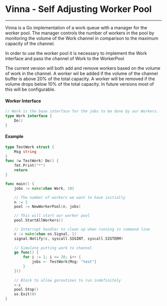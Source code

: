 # Vinna - Self Adjusting Worker Pool
---
Vinna is a Go implementation of a work queue with a manager for the worker pool. The manager controls the number of workers in the pool by monitoring the volume of the Work channel in comparison to the maximum capacity of the channel.

In order to use the worker pool it is necessary to implement the Work interface and pass the channel of Work to the WorkerPool

The current version will both add and remove workers based on the volume of work in the channel. A worker wil be added if the volume of the channel buffer is above 20% of the total capacity. A worker will be removed if the volume drops below 10% of the total capacity. In future versions most of this will be configurable.

#### Worker Interface
```go
// Work is the base interface for the jobs to be done by our Workers.
type Work interface {
    Do()
}
```



#### Example
```go
type TestWork struct {
	Msg string	
}
func (w TestWork) Do() {
	fmt.Print("*")
	return
}

func main() {
	jobs := make(chan Work, 10)

	// The number of workers we want to have initially
	n := 1
	pool := NewWorkerPool(n, jobs)

	// This will start our worker pool
	pool.StartAllWorkers()

	// Interrupt handler to clean up when running in command line
	c := make(chan os.Signal, 1)
	signal.Notify(c, syscall.SIGINT, syscall.SIGTERM)
	
	// Simulate putting work to channel
	go func() {
		for i := 1; i <= 20; i++ {
        	jobs <- TestWork{Msg: "test"}
    	}
	}()
	
	// Block to allow goroutines to run indefinitely 
	<-c
    pool.Stop()
    os.Exit(0)
}
```
